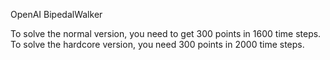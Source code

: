 OpenAI BipedalWalker

To solve the normal version, you need to get 300 points in 1600 time steps. To solve the hardcore version, you need 300 points in 2000 time steps.